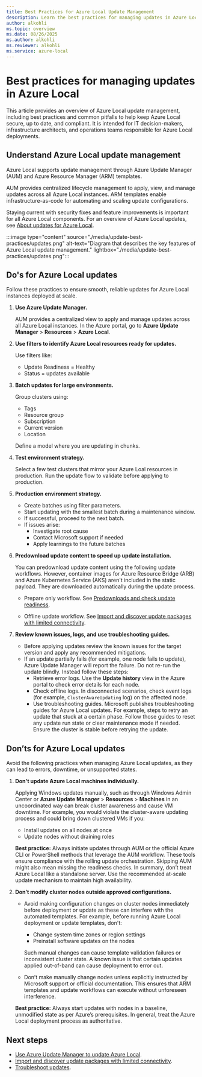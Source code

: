 ```yaml
---
title: Best Practices for Azure Local Update Management
description: Learn the best practices for managing updates in Azure Local.
author: alkohli
ms.topic: overview
ms.date: 08/26/2025
ms.author: alkohli
ms.reviewer: alkohli
ms.service: azure-local
---
```


# Best practices for managing updates in Azure Local

This article provides an overview of Azure Local update management, including best practices and common pitfalls to help keep Azure Local secure, up to date, and compliant. It is intended for IT decision-makers, infrastructure architects, and operations teams responsible for Azure Local deployments.

## Understand Azure Local update management

Azure Local supports update management through Azure Update Manager (AUM) and Azure Resource Manager (ARM) templates.

AUM provides centralized lifecycle management to apply, view, and manage updates across all Azure Local instances. ARM templates enable infrastructure-as-code for automating and scaling update configurations.

Staying current with security fixes and feature improvements is important for all Azure Local components. For an overview of Azure Local updates, see [About updates for Azure Local](./about-updates-23h2.md).

:::image type="content" source="./media/update-best-practices/updates.png" alt-text="Diagram that describes the key features of Azure Local update management." lightbox="./media/update-best-practices/updates.png":::

## Do's for Azure Local updates

Follow these practices to ensure smooth, reliable updates for Azure Local instances deployed at scale.

1. **Use Azure Update Manager.**

   AUM provides a centralized view to apply and manage updates across all Azure Local instances. In the Azure portal, go to **Azure Update Manager** > **Resources** > **Azure Local**.

1. **Use filters to identify Azure Local resources ready for updates.**

   Use filters like:
   - Update Readiness = Healthy
   - Status = updates available

1. **Batch updates for large environments.**

   Group clusters using:
   - Tags
   - Resource group
   - Subscription
   - Current version
   - Location
   
   Define a model where you are updating in chunks.  

1. **Test environment strategy.**

   Select a few test clusters that mirror your Azure Loal resources in production. Run the update flow to validate before applying to production.

1. **Production environment strategy.**

   - Create batches using filter parameters.
   - Start updating with the smallest batch during a maintenance window.
   - If successful, proceed to the next batch.
   - If issues arise:
      - Investigate root cause
      - Contact Microsoft support if needed
      - Apply learnings to the future batches

1. **Predownload update content to speed up update installation.**

   You can predownload update content using the following update workflows. However, container images for Azure Resource Bridge (ARB) and Azure Kubernetes Service (AKS)  aren't included in the static payload. They are downloaded automatically during the update process.

   - Prepare only workflow. See [Predownloads and check update readiness](./update-via-powershell-23h2#step-4-recommended-predownload-and-check-update-readiness).

   - Offline update workflow. See [Import and discover update packages with limited connectivity](./import-discover-updates-offline-23h2).

1. **Review known issues, logs, and use troubleshooting guides.**

   - Before applying updates review the known issues for the target version and apply any recommended mitigations.
   - If an update partially fails (for example, one node fails to update), Azure Update Manager will report the failure. Do not re-run the update blindly. Instead follow these steps:
      - Retrieve error logs. Use the **Update history** view in the Azure portal to check error details for each node.
      - Check offline logs. In disconnected scenarios, check event logs (for example, `ClusterAwareUpdating` log) on the affected node.
      - Use troubleshooting guides. Microsoft publishes troubleshooting guides for Azure Local updates. For example, steps to retry an update that stuck at a certain phase. Follow those guides to reset any update run state or clear maintenance mode if needed. Ensure the cluster is stable before retrying the update.

## Don’ts for Azure Local updates

Avoid the following practices when managing Azure Local updates, as they can lead to errors, downtime, or unsupported states.

1. **Don't update Azure Local machines individually.**

   Applying Windows updates manually, such as through Windows Admin Center or **Azure Update Manager** > **Resources** > **Machines** in an uncoordinated way can break cluster awareness and cause VM downtime. For example, you would violate the cluster-aware updating process and could bring down clustered VMs if you:

      - Install updates on all nodes at once
      - Update nodes without draining roles

   **Best practice:** Always initiate updates through AUM or the official Azure CLI or PowerShell methods that leverage the AUM workflow. These tools ensure compliance with the rolling update orchestration. Skipping AUM might also mean missing the readiness checks. In summary, don’t treat Azure Local like a standalone server. Use the recommended at-scale update mechanism to maintain high availability.

1. **Don’t modify cluster nodes outside approved configurations.**

   - Avoid making configuration changes on cluster nodes immediately before deployment or update as these can interfere with the automated templates. For example, before running Azure Local deployment or update templates, don't:
      - Change system time zones or region settings
      - Preinstall software updates on the nodes

      Such manual changes can cause template validation failures or inconsistent cluster state. A known issue is that certain updates applied out-of-band can cause deployment to error out.

   - Don’t make manually change nodes unless explicitly instructed by Microsoft support or official documentation. This ensures that ARM templates and update workflows can execute without unforeseen interference.

   **Best practice:** Always start updates with nodes in a baseline, unmodified state as per Azure’s prerequisites. In general, treat the Azure Local deployment process as authoritative.

## Next steps

- [Use Azure Update Manager to update Azure Local](./azure-update-manager-23h2.md).
- [Import and discover update packages with limited connectivity](./import-discover-updates-offline-23h2.md).
- [Troubleshoot updates](./update-troubleshooting-23h2.md).

